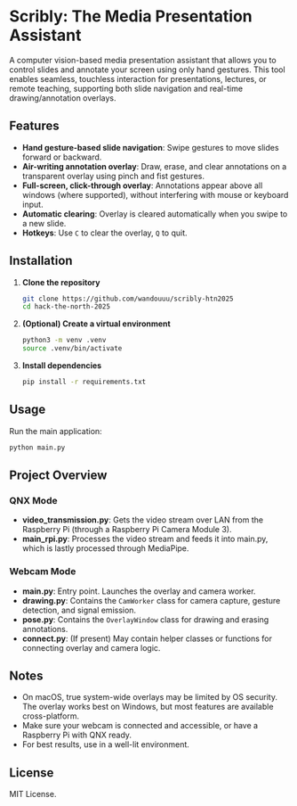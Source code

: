 # Scribly: The Media Presentation Assistant

A computer vision-based media presentation assistant that allows you to control slides and annotate your screen using only hand gestures. This tool enables seamless, touchless interaction for presentations, lectures, or remote teaching, supporting both slide navigation and real-time drawing/annotation overlays.

## Features
- **Hand gesture-based slide navigation**: Swipe gestures to move slides forward or backward.
- **Air-writing annotation overlay**: Draw, erase, and clear annotations on a transparent overlay using pinch and fist gestures.
- **Full-screen, click-through overlay**: Annotations appear above all windows (where supported), without interfering with mouse or keyboard input.
- **Automatic clearing**: Overlay is cleared automatically when you swipe to a new slide.
- **Hotkeys**: Use `C` to clear the overlay, `Q` to quit.

## Installation

1. **Clone the repository**
   ```sh
   git clone https://github.com/wandouuu/scribly-htn2025
   cd hack-the-north-2025
   ```

2. **(Optional) Create a virtual environment**
   ```sh
   python3 -m venv .venv
   source .venv/bin/activate
   ```

3. **Install dependencies**
   ```sh
   pip install -r requirements.txt
   ```

## Usage

Run the main application:
```sh
python main.py
```

## Project Overview

### QNX Mode
- **video_transmission.py**: Gets the video stream over LAN from the Raspberry Pi (through a Raspberry Pi Camera Module 3).
- **main_rpi.py**: Processes the video stream and feeds it into main.py, which is lastly processed through MediaPipe.

### Webcam Mode
- **main.py**: Entry point. Launches the overlay and camera worker.
- **drawing.py**: Contains the `CamWorker` class for camera capture, gesture detection, and signal emission.
- **pose.py**: Contains the `OverlayWindow` class for drawing and erasing annotations.
- **connect.py**: (If present) May contain helper classes or functions for connecting overlay and camera logic.

###

## Notes
- On macOS, true system-wide overlays may be limited by OS security. The overlay works best on Windows, but most features are available cross-platform.
- Make sure your webcam is connected and accessible, or have a Raspberry Pi with QNX ready.
- For best results, use in a well-lit environment.

## License
MIT License.
